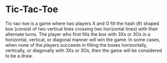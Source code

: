 # Tic-Tac-Toe
Tic-tac-toe is a game where two players X and O fill the hash (#) shaped box (consist of two vertical lines crossing two horizontal lines) with their alternate turns. The player who first fills the box with 3Xs or 3Os in a horizontal, vertical, or diagonal manner will win the game.   In some cases, when none of the players succeeds in filling the boxes horizontally, vertically, or diagonally with 3Xs or 3Os, then the game will be considered to be a draw.
